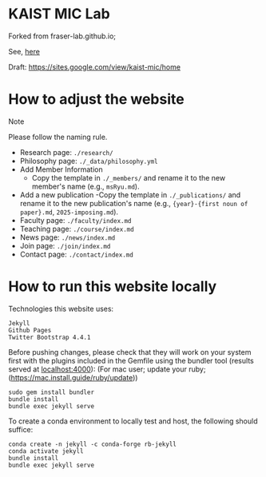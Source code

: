 # KAIST MIC Lab

Forked from fraser-lab.github.io;

See, [here](https://fraserlab.com/2020/05/03/Clone-this-website/)

Draft: https://sites.google.com/view/kaist-mic/home

# How to adjust the website

> [!Note]
> Please follow the naming rule.

- Research page: `./research/`
- Philosophy page: `./_data/philosophy.yml`
- Add Member Information
  - Copy the template in `./_members/` and rename it to the new member's name (e.g., `msRyu.md`).
- Add a new publication
  -Copy the template in `./_publications/` and rename it to the new publication's name (e.g., `{year}-{first noun of paper}.md`, `2025-imposing.md`).
- Faculty page: `./faculty/index.md`
- Teaching page: `./course/index.md`
- News page: `./news/index.md`
- Join page: `./join/index.md`
- Contact page: `./contact/index.md`

# How to run this website locally

Technologies this website uses:  

    Jekyll  
    Github Pages  
    Twitter Bootstrap 4.4.1

Before pushing changes, please check that they will work on your system first with the plugins included in the Gemfile using the bundler tool (results served at [localhost:4000](localhost:4000)):
(For mac user; update your ruby; (https://mac.install.guide/ruby/update))

    sudo gem install bundler
    bundle install
    bundle exec jekyll serve
    
To create a conda environment to locally test and host, the following should suffice:

    conda create -n jekyll -c conda-forge rb-jekyll
    conda activate jekyll
    bundle install
    bundle exec jekyll serve
